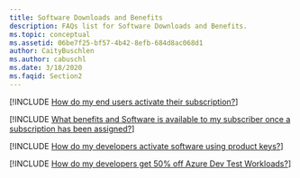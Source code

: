 ```yaml
---
title: Software Downloads and Benefits
description: FAQs list for Software Downloads and Benefits.
ms.topic: conceptual
ms.assetid: 06be7f25-bf57-4b42-8efb-684d8ac068d1
author: CaityBuschlen
ms.author: cabuschl
ms.date: 3/18/2020
ms.faqid: Section2
---
```


[!INCLUDE [How do my end users activate their subscription?](/includes/activating-subscriptions.md)]

[!INCLUDE [What benefits and Software is available to my subscriber once a subscription has been assigned?](/includes/available-benefits.md)]

[!INCLUDE [How do my developers activate software using product keys?](/includes/activating-with-keys.md)]

[!INCLUDE [How do my developers get 50% off Azure Dev Test Workloads?](/includes/azure-dev-test-discount.md)]
